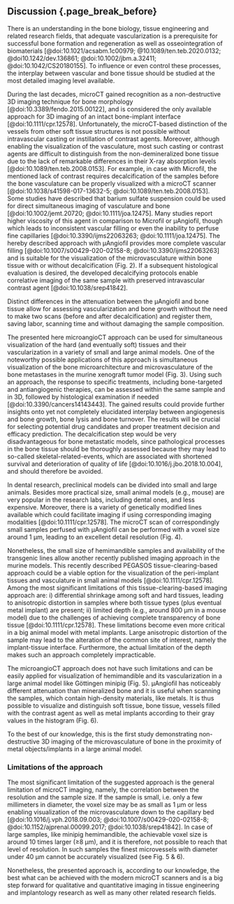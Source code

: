 ## Discussion {.page_break_before}

There is an understanding in the bone biology, tissue engineering and related research fields, that adequate vascularization is a prerequisite for successful bone formation and regeneration as well as osseointegration of biomaterials [@doi:10.1021/acsabm.1c00979; @10.1089/ten.teb.2020.0132; @doi10.1242/dev.136861; @doi:10.1002/jbm.a.32411; @doi:10.1042/CS20180155].
To influence or even control these processes, the interplay between vascular and bone tissue should be studied at the most detailed imaging level available.

During the last decades, microCT gained recognition as a non-destructive 3D imaging technique for bone morphology [@doi:10.3389/fendo.2015.00122], and is considered the only available approach for 3D imaging of an intact bone-implant interface [@doi:10.1111/cpr.12578].
Unfortunately, the microCT-based distinction of the vessels from other soft tissue structures is not possible without intravascular casting or instillation of contrast agents.
Moreover, although enabling the visualization of the vasculature, most such casting or contrast agents are difficult to distinguish from the non-demineralized bone tissue due to the lack of remarkable differences in their X-ray absorption levels [@doi:10.1089/ten.teb.2008.0153].
For example, in case with Microfil, the mentioned lack of contrast requires decalcification of the samples before the bone vasculature can be properly visualized with a microCT scanner [@doi:10.1038/s41598-017-13632-5; @doi:10.1089/ten.teb.2008.0153].
Some studies have described that barium sulfate suspension could be used for direct simultaneous imaging of vasculature and bone [@doi:10.1002/jemt.20720; @doi:10.1111/joa.12475].
Many studies report higher viscosity of this agent in comparison to Microfil or µAngiofil, though which leads to inconsistent vascular filling or even the inability to perfuse fine capillaries [@doi:10.3390/ijms22063263; @doi:10.1111/joa.12475].
The hereby described approach with µAngiofil provides more complete vascular filling [@doi:10.1007/s00429-020-02158-8; @doi:10.3390/ijms22063263] and is suitable for the visualization of the microvasculature within bone tissue with or without decalcification (Fig. 2).
If a subsequent histological evaluation is desired, the developed decalcifying protocols enable correlative imaging of the same sample with preserved intravascular contrast agent [@doi:10.1038/srep41842].

Distinct differences in the attenuation between the µAngiofil and bone tissue allow for assessing vascularization and bone growth without the need to make two scans (before and after decalcification) and register them, saving labor, scanning time and without damaging the sample composition.

The presented here microangioCT approach can be used for simultaneous visualization of the hard (and eventually soft) tissues and their vascularization in a variety of small and large animal models.
One of the noteworthy possible applications of this approach is simultaneous visualization of the bone microarchitecture and microvasculature of the bone metastases in the murine xenograft tumor model (Fig. 3).
Using such an approach, the response to specific treatments, including bone-targeted and antiangiogenic therapies, can be assessed within the same sample and in 3D, followed by histological examination if needed [@doi:10.3390/cancers14143443].
The gained results could provide further insights onto yet not completely elucidated interplay between angiogenesis and bone growth, bone lysis and bone turnover.
The results will be crucial for selecting potential drug candidates and proper treatment decision and efficacy prediction.
The decalcification step would be very disadvantageous for bone metastatic models, since pathological processes in the bone tissue should be thoroughly assessed because they may lead to so-called skeletal-related-events, which are associated with shortened survival and deterioration of quality of life [@doi:10.1016/j.jbo.2018.10.004], and should therefore be avoided.

In dental research, preclinical models can be divided into small and large animals.
Besides more practical size, small animal models (e.g., mouse) are very popular in the research labs, including dental ones, and less expensive.
Moreover, there is a variety of genetically modified lines available which could facilitate imaging if using corresponding imaging modalities [@doi:10.1111/cpr.12578].
The microCT scan of correspondingly small samples perfused with µAngiofil can be performed with a voxel size around 1 µm, leading to an excellent detail resolution (Fig. 4).

Nonetheless, the small size of hemimandible samples and availability of the transgenic lines allow another recently published imaging approach in the murine models.
This recently described PEGASOS tissue-clearing-based approach could be a viable option for the visualization of the peri-implant tissues and vasculature in small animal models [@doi:10.1111/cpr.12578].
Among the most significant limitations of this tissue-clearing-based imaging approach are: i) differential shrinkage among soft and hard tissues, leading to anisotropic distortion in samples where both tissue types (plus eventual metal implant) are present; ii) limited depth (e.g., around 800 µm in a mouse model) due to the challenges of achieving complete transparency of bone tissue [@doi:10.1111/cpr.12578].
These limitations become even more critical in a big animal model with metal implants.
Large anisotropic distortion of the sample may lead to the alteration of the common site of interest, namely the implant-tissue interface.
Furthermore, the actual limitation of the depth makes such an approach completely impracticable.

The microangioCT approach does not have such limitations and can be easily applied for visualization of hemimandible and its vascularization in a large animal model like Göttingen minipig (Fig. 5).
µAngiofil has noticeably different attenuation than mineralized bone and it is useful when scanning the samples, which contain high-density materials, like metals.
It is thus possible to visualize and distinguish soft tissue, bone tissue, vessels filled with the contrast agent as well as metal implants according to their gray values in the histogram (Fig. 6).

To the best of our knowledge, this is the first study demonstrating non-destructive 3D imaging of the microvasculature of bone in the proximity of metal objects/implants in a large animal model.

### Limitations of the approach

The most significant limitation of the suggested approach is the general limitation of microCT imaging, namely, the correlation between the resolution and the sample size.
If the sample is small, i.e. only a few millimeters in diameter, the voxel size may be as small as 1 µm or less enabling visualization of the microvasculature down to the capillary bed [@doi:10.1016/j.vph.2018.09.003; @doi:10.1007/s00429-020-02158-8; @doi:10.1152/ajprenal.00099.2017; @doi:10.1038/srep41842].
In case of large samples, like minipig hemimandible, the achievable voxel size is around 10 times larger (≥8 µm), and it is therefore, not possible to reach that level of resolution.
In such samples the finest microvessels with diameter under 40 µm cannot be accurately visualized (see Fig. 5 & 6).

Nonetheless, the presented approach is, according to our knowledge, the best what can be achieved with the modern microCT scanners and is a big step forward for qualitative and quantitative imaging in tissue engineering and implantology research as well as many other related research fields.
